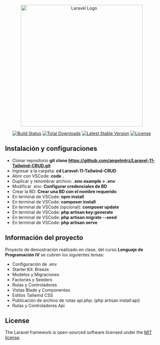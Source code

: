 <p align="center"><a href="https://laravel.com" target="_blank"><img src="https://raw.githubusercontent.com/laravel/art/master/logo-lockup/5%20SVG/2%20CMYK/1%20Full%20Color/laravel-logolockup-cmyk-red.svg" width="400" alt="Laravel Logo"></a></p>

<p align="center">
<a href="https://github.com/laravel/framework/actions"><img src="https://github.com/laravel/framework/workflows/tests/badge.svg" alt="Build Status"></a>
<a href="https://packagist.org/packages/laravel/framework"><img src="https://img.shields.io/packagist/dt/laravel/framework" alt="Total Downloads"></a>
<a href="https://packagist.org/packages/laravel/framework"><img src="https://img.shields.io/packagist/v/laravel/framework" alt="Latest Stable Version"></a>
<a href="https://packagist.org/packages/laravel/framework"><img src="https://img.shields.io/packagist/l/laravel/framework" alt="License"></a>
</p>

## Instalación y configuraciones

- Clonar repositorio **git clone https://github.com/angelmtrz/Laravel-11-Tailwind-CRUD.git**
- Ingresar a la carpeta: **cd Laravel-11-Tailwind-CRUD**
- Abrir con VSCode: **code .**
- Duplicar y renombrar archivo: **.env.example > .env**
- Modificar .env: **Configurar credenciales de BD**
- Crear la BD: **Crear una BD con el nombre requerido**
- En terminal de VSCode: **npm install**
- En terminal de VSCode: **composer install**
- En terminal de VSCode (opcional): **composer update**
- En terminal de VSCode: **php artisan key:generate**
- En terminal de VSCode: **php artisan migrate --seed**
- En terminal de VSCode: **php artisan serve**

## Información del proyecto

Proyecto de demostración realizado en clase, del curso **Lenguaje de Programación IV**
se cubren los siguientes temas:

- Configuración de .env
- Starter Kit: Breeze
- Modelos y Migraciones
- Factories y Seeders
- Rutas y Controladores
- Vistas Blade y Componentes
- Estilos Tailwind CSS
- Publicación de archivo de rutas api.php: (php artisan install:api)
- Rutas y Controladores Api

## License

The Laravel framework is open-sourced software licensed under the [MIT license](https://opensource.org/licenses/MIT).

